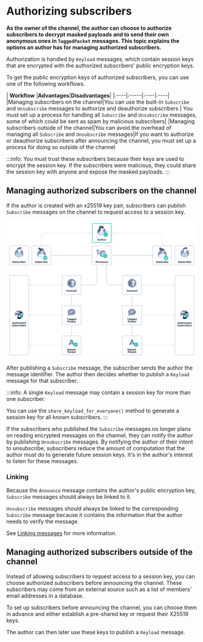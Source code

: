 # Authorizing subscribers

**As the owner of the channel, the author can choose to authorize subscribers to decrypt masked payloads and to send their own anonymous ones in `TaggedPacket` messages. This topic explains the options an author has for managing authorized subscribers.**

Authorization is handled by `Keyload` messages, which contain session keys that are encrypted with the authorized subscribers' public encryption keys.

To get the public encryption keys of authorized subscribers, you can use one of the following workflows.

| **Workflow**    |**Advantages**|**Disadvantages**|
|:----|:-----|:----|:----|
|Managing subscribers on the channel|You can use the built-in `Subscribe` and `Unsubscribe` messages to authorize and deauthorize subscribers | You must set up a process for handling all `Subscribe` and `Unsubscribe` messages, some of which could be sent as spam by malicious subscribers|
|Managing subscribers outside of the channel|You can avoid the overhead of managing all `Subscribe` and `Unsubscribe` messages|If you want to authorize or deauthorize subscribers after announcing the channel, you must set up a process for doing so outside of the channel

:::info:
You must trust these subscribers because their keys are used to encrypt the session key. If the subscribers were malicious, they could share the session key with anyone and expose the masked payloads.
:::

## Managing authorized subscribers on the channel

If the author is created with an x25519 key pair, subscribers can publish  `Subscribe` messages on the channel to request access to a session key.

![Subscribe message linked to an Announce message](../images/subscribe-workflow.png)

After publishing a `Subscribe` message, the subscriber sends the author the message identifier. The author then decides whether to publish a `Keyload` message for that subscriber.

:::info:
A single `Keyload` message may contain a session key for more than one subscriber.

You can use the `share_keyload_for_everyone()` method to generate a session key for all known subscribers.
:::

If the subscribers who published the `Subscribe` messages no longer plans on reading encrypted messages on the channel, they can notify the author by publishing `Unsubscribe` messages. By notifying the author of their intent to unsubscribe, subscribers reduce the amount of computation that the author must do to generate future session keys. It's in the author's interest to listen for these messages.

### Linking

Because the `Announce` message contains the author's public encryption key, `Subscribe` messages should always be linked to it.

`Unsubscribe` messages should always be linked to the corresponding `Subscribe` message because it contains the information that the author needs to verify the message.

See [Linking messages](../guides/linking-messages.md) for more information.

## Managing authorized subscribers outside of the channel

Instead of allowing subscribers to request access to a session key, you can choose authorized subscribers before announcing the channel. These subscribers may come from an external source such as a list of members' email addresses in a database.

To set up subscribers before announcing the channel, you can choose them in advance and either establish a pre-shared key or request their X25519 keys.

The author can then later use these keys to publish a `Keyload` message.

